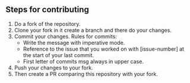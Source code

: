 ## Steps for contributing ##
1. Do a fork of the repository.
2. Clone your fork in it create a branch and there do your changes.
3. Commit your changes.
   Rules for commits:
   * Write the message with imperative mode.
   * Reference to the issue that you worked on with [issue-number] at the start of your last commit.
   * First letter of commits msg always in upper case.
4. Push your changes to your fork.
5. Then create a PR comparing this repository with your fork.
